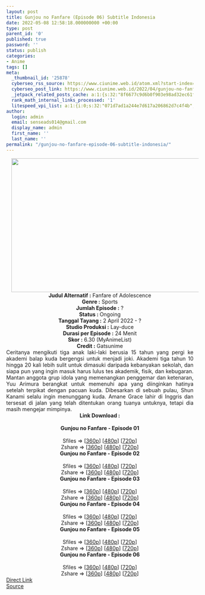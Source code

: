 ```yaml
---
layout: post
title: Gunjou no Fanfare (Episode 06) Subtitle Indonesia
date: 2022-05-08 12:58:18.000000000 +00:00
type: post
parent_id: '0'
published: true
password: ''
status: publish
categories:
- Anime
tags: []
meta:
  _thumbnail_id: '25878'
  cyberseo_rss_source: https://www.ciunime.web.id/atom.xml?start-index=1
  cyberseo_post_link: https://www.ciunime.web.id/2022/04/gunjou-no-fanfare-subtitle-indonesia.html
  _jetpack_related_posts_cache: a:1:{s:32:"8f6677c9d6b0f903e98ad32ec61f8deb";a:2:{s:7:"expires";i:1657240065;s:7:"payload";a:3:{i:0;a:1:{s:2:"id";i:26991;}i:1;a:1:{s:2:"id";i:26881;}i:2;a:1:{s:2:"id";i:26773;}}}}
  rank_math_internal_links_processed: '1'
  litespeed_vpi_list: a:1:{i:0;s:32:"071d7ad1a244e7d617a206862d7c4f4b";}
author:
  login: admin
  email: senseads014@gmail.com
  display_name: admin
  first_name: ''
  last_name: ''
permalink: "/gunjou-no-fanfare-episode-06-subtitle-indonesia/"
---
```

<div class="separator" style="clear: both; text-align: center;"><a href="https://blogger.googleusercontent.com/img/b/R29vZ2xl/AVvXsEjtlaIHbn2pBnBddikXO5mcMEKk7VtKilvR2gBLTcD6eka4g9ZTA46KBX7xojkBKhYBNyA17W48Gg5fCMewZuvLfBx0QLE6LbvlAhGdtpYHaxIYln3hAZxIB-MJDrzjBkZdW0JUy9ZWfWsNqfPi7EXqJVFlM3LQEXb392gstivIDrGOF8ZbhDjK8vcA/s1280/Gunjou%20no%20Fanfare.png" style="margin-left: 1em; margin-right: 1em;"><img border="0" data-original-height="720" data-original-width="1280" height="360" src="{{ site.baseurl }}/assets/2022/05/Gunjou%20no%20Fanfare.png" width="640" /></a></div>
<div class="separator" style="clear: both; text-align: center;"></div>
<div style="text-align: center;"><b>Judul</b><b><b> Alternatif</b> :</b> Fanfare of Adolescence</div>
<div style="text-align: center;"><b><b>Genre :</b></b> Sports</div>
<div style="text-align: center;"><b>Jumlah Episode :</b> ?<br /><b>Status :&nbsp;</b>Ongoing<br /><b>Tanggal Tayang :</b> 2 April&nbsp;2022 - ?<br /><b>Studio Produksi :</b>&nbsp;Lay-duce<br /><b>Durasi per Episode :</b> 24 Menit</div>
<div style="text-align: center;"><b>Skor :</b> 6.30 (MyAnimeList)</div>
<div style="text-align: center;"><b>Credit :</b>&nbsp;Gatsunime</div>
<div style="text-align: center;"></div>
<div style="text-align: justify;">Ceritanya mengikuti tiga anak laki-laki berusia 15 tahun yang pergi ke akademi balap kuda bergengsi untuk menjadi joki. Akademi tiga tahun 10 hingga 20 kali lebih sulit untuk dimasuki daripada kebanyakan sekolah, dan siapa pun yang ingin masuk harus lulus tes akademik, fisik, dan kebugaran. Mantan anggota grup idola yang memenangkan penggemar dan ketenaran, Yuu Arimura berangkat untuk memenuhi apa yang diinginkan hatinya setelah terpikat dengan pacuan kuda. Dibesarkan di sebuah pulau, Shun Kanami selalu ingin menunggang kuda. Amane Grace lahir di Inggris dan tersesat di jalan yang telah ditentukan orang tuanya untuknya, tetapi dia masih mengejar mimpinya.</div>
<div style="text-align: justify;"></div>
<div style="text-align: justify;"></div>
<div style="text-align: center;">
<div style="text-align: center;">
<div style="text-align: left;">
<div style="text-align: center;"><b>Link Download :</b></div>
<div style="text-align: center;"><b><br /></b></div>
<div style="text-align: center;"><span style="text-align: left;"><b>Gunjou no Fanfare</b></span><b>&nbsp;- Episode 01</b></div>
<div style="text-align: center;"><b><br /></b></div>
<div style="text-align: center;">Sfiles =&gt; [<a href="http://www.solidfiles.com/v/8ZPQKVY5LBVN5" target="_blank" rel="noopener">360p</a>] [<a href="http://www.solidfiles.com/v/qdLBmZXn7r2aN" target="_blank" rel="noopener">480p</a>] [<a href="http://www.solidfiles.com/v/W8KnVKpV5ZNzY" target="_blank" rel="noopener">720p</a>]</div>
<div style="text-align: center;">Zshare =&gt; [<a href="https://www108.zippyshare.com/v/ODP7TZPq/file.html" target="_blank" rel="noopener">360p</a>] [<a href="https://www108.zippyshare.com/v/AeAyRYCr/file.html" target="_blank" rel="noopener">480p</a>] [<a href="https://www108.zippyshare.com/v/XwCGeG9z/file.html" target="_blank" rel="noopener">720p</a>]</div>
<div style="text-align: center;"></div>
<div style="text-align: center;">
<div><span style="text-align: left;"><b>Gunjou no Fanfare</b></span><b>&nbsp;- Episode 02</b></div>
<div><b><br /></b></div>
<div>Sfiles =&gt; [<a href="http://www.solidfiles.com/v/ZZPKZLxzPza5q" target="_blank" rel="noopener">360p</a>] [<a href="http://www.solidfiles.com/v/De6jemX8MggkN" target="_blank" rel="noopener">480p</a>] [<a href="http://www.solidfiles.com/v/dNLWNjr2A8WxR" target="_blank" rel="noopener">720p</a>]</div>
<div>Zshare =&gt; [<a href="https://www37.zippyshare.com/v/aRa3KELM/file.html" target="_blank" rel="noopener">360p</a>] [<a href="https://www37.zippyshare.com/v/tiyE62fR/file.html" target="_blank" rel="noopener">480p</a>] [<a href="https://www37.zippyshare.com/v/5q562QxX/file.html" target="_blank" rel="noopener">720p</a>]</div>
<div></div>
<div>
<div><span style="text-align: left;"><b>Gunjou no Fanfare</b></span><b>&nbsp;- Episode 03</b></div>
<div><b><br /></b></div>
<div>Sfiles =&gt; [<a href="http://www.solidfiles.com/v/a4Gm74amMZPy7" target="_blank" rel="noopener">360p</a>] [<a href="http://www.solidfiles.com/v/VKWwaQBAg4pXM" target="_blank" rel="noopener">480p</a>] [<a href="http://www.solidfiles.com/v/YLeQawDe6v58q" target="_blank" rel="noopener">720p</a>]</div>
<div>Zshare =&gt; [<a href="https://www84.zippyshare.com/v/KWDwG6VW/file.html" target="_blank" rel="noopener">360p</a>] [<a href="https://www84.zippyshare.com/v/2Cj2Qsdj/file.html" target="_blank" rel="noopener">480p</a>] [<a href="https://www84.zippyshare.com/v/1C8FrsLh/file.html" target="_blank" rel="noopener">720p</a>]</div>
</div>
<div></div>
<div>
<div><span style="text-align: left;"><b>Gunjou no Fanfare</b></span><b>&nbsp;- Episode 04</b></div>
<div><b><br /></b></div>
<div>Sfiles =&gt; [<a href="http://www.solidfiles.com/v/qd78v75aQa7Wx" target="_blank" rel="noopener">360p</a>] [<a href="http://www.solidfiles.com/v/a4dVBdAG2X75v" target="_blank" rel="noopener">480p</a>] [<a href="http://www.solidfiles.com/v/8Zjvrw35ddvqz" target="_blank" rel="noopener">720p</a>]</div>
<div>Zshare =&gt; [<a href="https://www105.zippyshare.com/v/bbKhv5LE/file.html" target="_blank" rel="noopener">360p</a>] [<a href="https://www105.zippyshare.com/v/0cEJCbAm/file.html" target="_blank" rel="noopener">480p</a>] [<a href="https://www105.zippyshare.com/v/rc47oxKR/file.html" target="_blank" rel="noopener">720p</a>]</div>
</div>
<div></div>
<div>
<div><span style="text-align: left;"><b>Gunjou no Fanfare</b></span><b>&nbsp;- Episode 05</b></div>
<div><b><br /></b></div>
<div>Sfiles =&gt; [<a href="http://www.solidfiles.com/v/PeQzvGw2MWwLB" target="_blank" rel="noopener">360p</a>] [<a href="http://www.solidfiles.com/v/dNadLPaaY6xj6" target="_blank" rel="noopener">480p</a>] [<a href="http://www.solidfiles.com/v/xVxgLDna2d6ax" target="_blank" rel="noopener">720p</a>]</div>
<div>Zshare =&gt; [<a href="https://www33.zippyshare.com/v/nSx98ZeP/file.html" target="_blank" rel="noopener">360p</a>] [<a href="https://www33.zippyshare.com/v/ZqEvcGr5/file.html" target="_blank" rel="noopener">480p</a>] [<a href="https://www33.zippyshare.com/v/Kv77pOt1/file.html" target="_blank" rel="noopener">720p</a>]</div>
</div>
<div></div>
<div>
<div><span style="text-align: left;"><b>Gunjou no Fanfare</b></span><b>&nbsp;- Episode 06</b></div>
<div><b><br /></b></div>
<div>Sfiles =&gt; [<a href="http://www.solidfiles.com/v/eWVX4qNXPRgKe" target="_blank" rel="noopener">360p</a>] [<a href="http://www.solidfiles.com/v/BVeK588wv6Zzx" target="_blank" rel="noopener">480p</a>] [<a href="http://www.solidfiles.com/v/y6zrdNVWVXvjY" target="_blank" rel="noopener">720p</a>]</div>
<div>Zshare =&gt; [<a href="https://www29.zippyshare.com/v/WCFnbXwM/file.html" target="_blank" rel="noopener">360p</a>] [<a href="https://www29.zippyshare.com/v/n1OoHt5N/file.html" target="_blank" rel="noopener">480p</a>] [<a href="https://www29.zippyshare.com/v/ZYu9xVEJ/file.html" target="_blank" rel="noopener">720p</a>]</div>
</div>
</div>
</div>
</div>
</div>
<link rel="stylesheet" href="https://cdnjs.cloudflare.com/ajax/libs/font-awesome/4.7.0/css/font-awesome.min.css" />
<div class="divbtn"> <a href="https://handymansurrender.com/fihup8buzv?key=94550f7ce39444073321dde3b8782f97" class="btn"><i class="fa fa-download"></i> Direct Link</a> <br /><a href="https://www.ciunime.web.id/2022/04/gunjou-no-fanfare-subtitle-indonesia.html">Source</a> </div>
